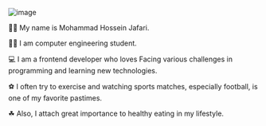 ![image](https://github.com/MHJ-10/MHJ-10/assets/113971487/01d4a8a4-dbba-45ee-96f6-e9b316fcead0)
<p>🙎‍♂️ My name is Mohammad Hossein Jafari.</p>
<p>👨‍🎓 I am computer engineering student.</p>
<p>💻 I am a frontend developer who loves Facing various challenges in programming and learning new technologies.</p>
<p>⚽ I often try to exercise and watching sports matches, especially football, is one of my favorite pastimes.</p>
<p>☘ Also, I attach great importance to healthy eating in my lifestyle.</p>



<!--
**MHJ-10/MHJ-10** is a ✨ _special_ ✨ repository because its `README.md` (this file) appears on your GitHub profile.

Here are some ideas to get you started:

- 🔭 I’m currently working on ...
- 🌱 I’m currently learning ...
- 👯 I’m looking to collaborate on ...
- 🤔 I’m looking for help with ...
- 💬 Ask me about ...
- 📫 How to reach me: ...
- 😄 Pronouns: ...
- ⚡ Fun fact: ...
-->
